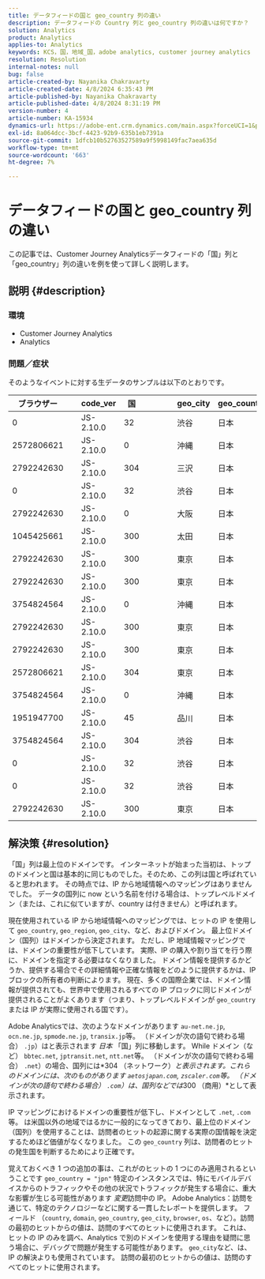 ```yaml
---
title: データフィードの国と geo_country 列の違い
description: データフィードの Country 列と geo_country 列の違いは何ですか？
solution: Analytics
product: Analytics
applies-to: Analytics
keywords: KCS，国，地域_国，adobe analytics, customer journey analytics
resolution: Resolution
internal-notes: null
bug: false
article-created-by: Nayanika Chakravarty
article-created-date: 4/8/2024 6:35:43 PM
article-published-by: Nayanika Chakravarty
article-published-date: 4/8/2024 8:31:19 PM
version-number: 4
article-number: KA-15934
dynamics-url: https://adobe-ent.crm.dynamics.com/main.aspx?forceUCI=1&pagetype=entityrecord&etn=knowledgearticle&id=7f066cc8-d6f5-ee11-a1fe-6045bd006295
exl-id: 8a064dcc-3bcf-4423-92b9-635b1eb7391a
source-git-commit: 1dfcb10b52763527589a9f5998149fac7aea635d
workflow-type: tm+mt
source-wordcount: '663'
ht-degree: 7%

---
```


# データフィードの国と geo_country 列の違い


この記事では、Customer Journey Analyticsデータフィードの「国」列と「geo_country」列の違いを例を使って詳しく説明します。

## 説明 {#description}


### <b>環境</b>

- Customer Journey Analytics
- Analytics




### <b>問題／症状</b>

そのようなイベントに対する生データのサンプルは以下のとおりです。


| ブラウザー |   | code_ver | 国 |   |   |   | geo_city | geo_country |   |   |   |   |
| --- | --- | --- | --- | --- | --- | --- | --- | --- | --- | --- | --- | --- |
| 0 |   | JS-2.10.0 | 32 |   |   |   | 渋谷 | 日本 |   |   |   |   |
| 2572806621 |   | JS-2.10.0 | 0 |   |   |   | 沖縄 | 日本 |   |   |   |   |
| 2792242630 |   | JS-2.10.0 | 304 |   |   |   | 三沢 | 日本 |   |   |   |   |
| 0 |   | JS-2.10.0 | 32 |   |   |   | 渋谷 | 日本 |   |   |   |   |
| 2792242630 |   | JS-2.10.0 | 0 |   |   |   | 大阪 | 日本 |   |   |   |   |
| 1045425661 |   | JS-2.10.0 | 300 |   |   |   | 太田 | 日本 |   |   |   |   |
| 2792242630 |   | JS-2.10.0 | 300 |   |   |   | 東京 | 日本 |   |   |   |   |
| 2792242630 |   | JS-2.10.0 | 300 |   |   |   | 東京 | 日本 |   |   |   |   |
| 3754824564 |   | JS-2.10.0 | 0 |   |   |   | 沖縄 | 日本 |   |   |   |   |
| 2792242630 |   | JS-2.10.0 | 300 |   |   |   | 東京 | 日本 |   |   |   |   |
| 2792242630 |   | JS-2.10.0 | 300 |   |   |   | 東京 | 日本 |   |   |   |   |
| 2572806621 |   | JS-2.10.0 | 304 |   |   |   | 東京 | 日本 |   |   |   |   |
| 3754824564 |   | JS-2.10.0 | 0 |   |   |   | 沖縄 | 日本 |   |   |   |   |
| 1951947700 |   | JS-2.10.0 | 45 |   |   |   | 品川 | 日本 |   |   |   |   |
| 3754824564 |   | JS-2.10.0 | 304 |   |   |   | 渋谷 | 日本 |   |   |   |   |
| 0 |   | JS-2.10.0 | 32 |   |   |   | 渋谷 | 日本 |   |   |   |   |
| 0 |   | JS-2.10.0 | 32 |   |   |   | 渋谷 | 日本 |   |   |   |   |
| 2792242630 |   | JS-2.10.0 | 300 |   |   |   | 東京 | 日本 |   |   |   |   |





## 解決策 {#resolution}


「国」列は最上位のドメインです。 インターネットが始まった当初は、トップのドメインと国は基本的に同じものでした。そのため、この列は国と呼ばれていると思われます。 その時点では、IP から地域情報へのマッピングはありませんでした。 データの国列に now という名前を付ける場合は、トップレベルドメイン（または、これに似ていますが、country は付きません）と呼ばれます。

現在使用されている IP から地域情報へのマッピングでは、ヒットの IP を使用して `geo_country`, `geo_region`, `geo_city`、など、およびドメイン。 最上位ドメイン（国列）はドメインから決定されます。 ただし、IP 地域情報マッピングでは、ドメインの重要性が低下しています。
実際、IP の購入や割り当てを行う際に、ドメインを指定する必要はなくなりました。 ドメイン情報を提供するかどうか、提供する場合でその詳細情報や正確な情報をどのように提供するかは、IP ブロックの所有者の判断によります。 現在、多くの国際企業では、ドメイン情報が提供されても、世界中で使用されるすべての IP ブロックに同じドメインが提供されることがよくあります（つまり、トップレベルドメインが `geo_country` または IP が実際に使用される国です）。

Adobe Analyticsでは、次のようなドメインがあります `au-net.ne.jp`, `ocn.ne.jp`, `spmode.ne.jp`, `transix.jp`等。 （ドメインが次の語句で終わる場合） `.jp`）はと表示されます *日本* 「国」列に移動します。 While ドメイン（など） `bbtec.net`, `jptransit.net`, `ntt.net`等。 （ドメインが次の語句で終わる場合） `.net`）の場合、国列には*304 （ネットワーク）*と表示されます。これらのドメインには、次のものがあります `aetosjapan.com`, `zscaler.com`等。 （ドメインが次の語句で終わる場合） `.com`）は、国列などでは*300 （商用）*として表示されます。

IP マッピングにおけるドメインの重要性が低下し、ドメインとして `.net`, `.com`等。 は米国以外の地域ではるかに一般的になってきており、最上位のドメイン（国列）を使用することは、訪問者のヒットの起源に関する実際の国情報を決定するためほど価値がなくなりました。 この `geo_country` 列は、訪問者のヒットの発生国を判断するためにより正確です。

覚えておくべき 1 つの追加の事は、これがのヒットの 1 つにのみ適用されるということです `geo_country = "jpn"` 特定のインスタンスでは、特にモバイルデバイスからのトラフィックやその他の状況でトラフィックが発生する場合に、重大な影響が生じる可能性があります *変更*&#x200B;訪問中の IP。 Adobe Analytics：訪問を通じて、特定のテクノロジーなどに関する一貫したレポートを提供します。 フィールド （`country`, `domain`, `geo_country`, `geo_city`, `browser`, `os`、など）。訪問の最初のヒットからの値は、訪問のすべてのヒットに使用されます。 これは、ヒットの IP のみを調べ、Analytics で別のドメインを使用する理由を疑問に思う場合に、デバッグで問題が発生する可能性があります。 `geo_city`など、は、IP の解決よりも使用されています。 訪問の最初のヒットからの値は、訪問のすべてのヒットに使用されます。
